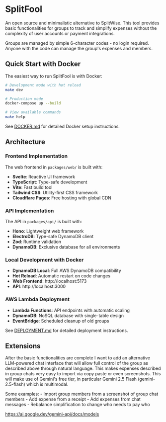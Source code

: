 # SplitFool

An open source and minimalistic alternative to SplitWise. This tool provides basic functionalities for groups to track and simplify expenses without the complexity of user accounts or payment integrations.

Groups are managed by simple 6-character codes - no login required. Anyone with the code can manage the group's expenses and members.

## Quick Start with Docker

The easiest way to run SplitFool is with Docker:

```bash
# Development mode with hot reload
make dev

# Production mode
docker-compose up --build

# View available commands
make help
```

See [DOCKER.md](./DOCKER.md) for detailed Docker setup instructions.

## Architecture

### Frontend Implementation
The web frontend in `packages/web/` is built with:
- **Svelte**: Reactive UI framework
- **TypeScript**: Type-safe development
- **Vite**: Fast build tool
- **Tailwind CSS**: Utility-first CSS framework
- **Cloudflare Pages**: Free hosting with global CDN

### API Implementation
The API in `packages/api/` is built with:
- **Hono**: Lightweight web framework
- **ElectroDB**: Type-safe DynamoDB client
- **Zod**: Runtime validation
- **DynamoDB**: Exclusive database for all environments

### Local Development with Docker
- **DynamoDB Local**: Full AWS DynamoDB compatibility
- **Hot Reload**: Automatic restart on code changes
- **Web Frontend**: http://localhost:5173
- **API**: http://localhost:3000

### AWS Lambda Deployment
- **Lambda Functions**: API endpoints with automatic scaling
- **DynamoDB**: NoSQL database with single-table design
- **EventBridge**: Scheduled cleanup of old groups

See [DEPLOYMENT.md](./DEPLOYMENT.md) for detailed deployment instructions.

## Extensions

After the basic functionalities are complete I want to add an alternative LLM-powered chat interface that will allow full control of the group as described above through natural language. This makes expenses described in group chats very easy to import via copy paste or even screenshots. This will make use of Gemini's free tier, in particular Gemini 2.5 Flash (gemini-2.5-flash) which is multimodal.

Some examples:
    - Import group members from a screenshot of group chat members
    - Add expense from a receipt
    - Add expenses from chat messages
    - Rebalance simplification to change who needs to pay who

https://ai.google.dev/gemini-api/docs/models
